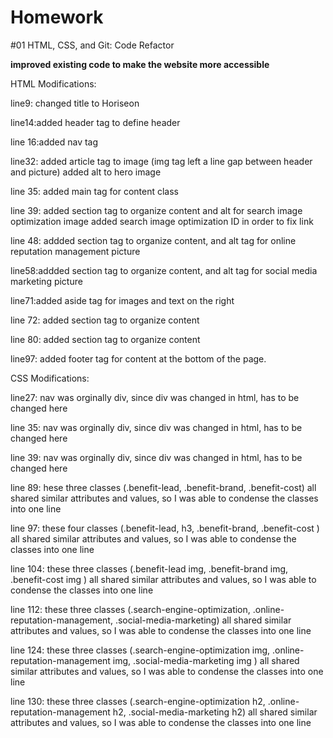 # Homework 
#01 HTML, CSS, and Git: Code Refactor

**improved existing code to make the website more accessible**

HTML Modifications:

line9: changed title to Horiseon

line14:added header tag to define header

line 16:added nav tag

line32: added article tag to image (img tag left a line gap between header and picture) 
added alt to hero image

line 35: added main tag for content class

line 39: added section tag to organize content and alt for search image optimization image
added search image optimization ID in order to fix link

line 48: addded section tag to organize content, and alt tag for online reputation 
management picture

line58:addded section tag to organize content, and alt tag for social 
media marketing picture

line71:added aside tag for images and text on the right

line 72: added section tag to organize content

line 80: added section tag to organize content

line97: added footer tag for content at the bottom of the page.

CSS Modifications: 

line27: nav was orginally div, since div was changed in html, has to be changed here

line 35: nav was orginally div, since div was changed in html, has to be changed here

line 39: nav was orginally div, since div was changed in html, has to be changed here

line 89: hese three classes (.benefit-lead, .benefit-brand, .benefit-cost) all shared similar attributes and values, 
so I was able to condense the classes into one line

line 97: these four classes (.benefit-lead, h3, .benefit-brand, .benefit-cost ) all shared similar attributes and values, 
so I was able to condense the classes into one line

line 104: these three classes (.benefit-lead img, .benefit-brand img, .benefit-cost img ) all shared similar attributes and values, 
so I was able to condense the classes into one line

line 112: these three classes (.search-engine-optimization, .online-reputation-management, .social-media-marketing) all shared similar attributes and values, 
 so I was able to condense the classes into one line
 
 line 124: these three classes (.search-engine-optimization img, .online-reputation-management img, .social-media-marketing img ) all shared similar attributes and values, 
 so I was able to condense the classes into one line 
 
 line 130: these three classes (.search-engine-optimization h2, .online-reputation-management h2, .social-media-marketing h2) all shared similar attributes and values, 
so I was able to condense the classes into one line 
  
